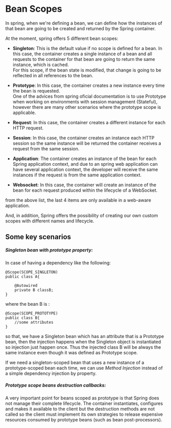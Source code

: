 # Bean Scopes

In spring, when we're defining a bean, we can define how the instances of that bean are going to be created and returned 
by the Spring container.

At the moment, spring offers 5 different bean scopes:
* **Singleton**: This is the default value if no scope is defined for a bean. 
In this case, the container creates a single instance of a bean and all requests to the container for that bean are going 
to return the same instance, which is cached.   
For this scope, if the bean state is modified, that change is going to be
reflected in all references to the bean.

* **Prototype**: In this case, the container creates a new instance every time the bean is requested.  
One of the advices from spring oficial documentation is to use Prototype when working on environments with session 
management (Stateful), however there are many other scenarios where the prototype scope is applicable.

* **Request**: In this case, the container creates a different instance for each HTTP request.
* **Session**: In this case, the container creates an instance each HTTP session so the same instance will be returned 
the container receives a request from the same session.

* **Application**: The container creates an instance of the bean for each Spring application context, and due to an spring 
web application can have several application context, the developer will receive the same instances if the request is from 
the same application context.
 
* **Websocket**: In this case, the container will create an instance of the bean for each request produced within the 
lifecycle of a WebSocket. 

from the above list, the last 4 items are only available in a web-aware application.

And, in addition, Spring offers the possibility of creating our own custom scopes with different names and lifecycle. 

## Some key scenarios
##### Singleton bean with prototype property:
In case of having a dependency like the following:  
```
@Scope(SCOPE_SINGLETON)
public class A{

    @Autowired
    private B classB;
}
```
where the bean B is :
```
@Scope(SCOPE_PROTOTYPE)
public class B{
    //some attributes
}
```
so that, we have a Singleton bean which has an attribute that is a Prototype bean, then the injection happens when the 
Singleton object is instantiated so injection just happen once. Thus the injected class B will be always the same instance
even though it was defined as Prototype scope.

If we need a singleton-scoped bean that uses a new instance of a prototype-scoped bean each time, we can use _Method Injection_
instead of a simple dependency injection by property. 

##### Prototype scope beans destruction callbacks:
A very important point for beans scoped as prototype is that Spring does not manage their complete lifecycle.
The container instantiates, configures and makes it available to the client but the destruction methods are not called 
so the client must implement its own strategies to release expensive resources consumed by prototype beans (such as bean post-processors).

